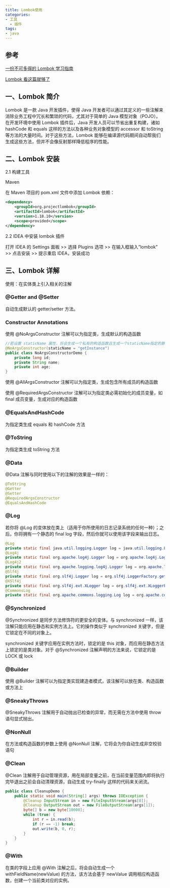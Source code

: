 ```yaml
---
title: Lombok使用
categories:
- 工具
  - 插件
tags:
- java
---
```


## 参考

[一份不可多得的 Lombok 学习指南](https://mp.weixin.qq.com/s/-4W5-fOK0sGSaNBktXA-YQ)

[Lombok 看这篇就够了](https://zhuanlan.zhihu.com/p/32779910)

## 一、Lombok 简介

Lombok 是一款 Java 开发插件，使得 Java 开发者可以通过其定义的一些注解来消除业务工程中冗长和繁琐的代码，尤其对于简单的 Java 模型对象（POJO）。在开发环境中使用 Lombok 插件后，Java 开发人员可以节省出重复构建，诸如 hashCode 和 equals 这样的方法以及各种业务对象模型的 accessor 和 toString 等方法的大量时间。对于这些方法，Lombok 能够在编译源代码期间自动帮我们生成这些方法，但并不会像反射那样降低程序的性能。

## 二、Lombok 安装

2.1 构建工具

Maven

在 Maven 项目的 pom.xml 文件中添加 Lombok 依赖：

```xml
<dependency>
    <groupId>org.projectlombok</groupId>
    <artifactId>lombok</artifactId>
    <version>1.18.10</version>
    <scope>provided</scope>
</dependency>
```

2.2 IDEA 中安装 lombok 插件

打开 IDEA 的 Settings 面板 >> 选择 Plugins 选项 >> 在输入框输入”lombok” >> 点击安装 >> 提示重启 IDEA，安装成功

## 三、Lombok 详解

使用：在实体类上引入相关的注解

### @Getter and @Setter

自动生成默认的 getter/setter 方法。

### Constructor Annotations

使用 @NoArgsConstructor 注解可以为指定类，生成默认的构造函数

```java
//若设置 staticName 属性，将会生成一个私有的构造函数且生成一个staticName指定的静态方法
@NoArgsConstructor(staticName = "getInstance")
public class NoArgsConstructorDemo {
    private long id;
    private String name;
    private int age;
}
```

使用 @AllArgsConstructor 注解可以为指定类，生成包含所有成员的构造函数

使用 @RequiredArgsConstructor 注解可以为指定类必需初始化的成员变量，如 final 成员变量，生成对应的构造函数

### @EqualsAndHashCode

为指定类生成 equals 和 hashCode 方法

### @ToString

为指定类生成 toString 方法

### @Data

@Data 注解与同时使用以下的注解的效果是一样的：

```java
@ToString
@Getter
@Setter
@RequiredArgsConstructor
@EqualsAndHashCode
```

### @Log

若你将 @Log 的变体放在类上（适用于你所使用的日志记录系统的任何一种）；之后，你将拥有一个静态的 final log 字段，然后你就可以使用该字段来输出日志。

```java
@Log
private static final java.util.logging.Logger log = java.util.logging.Logger.getLogger(LogExample.class.getName());
@Log4j
private static final org.apache.log4j.Logger log = org.apache.log4j.Logger.getLogger(LogExample.class);
@Log4j2
private static final org.apache.logging.log4j.Logger log = org.apache.logging.log4j.LogManager.getLogger(LogExample.class);
@Slf4j
private static final org.slf4j.Logger log = org.slf4j.LoggerFactory.getLogger(LogExample.class);
@XSlf4j
private static final org.slf4j.ext.XLogger log = org.slf4j.ext.XLoggerFactory.getXLogger(LogExample.class);
@CommonsLog
private static final org.apache.commons.logging.Log log = org.apache.commons.logging.LogFactory.getLog(LogExample.class);
```

### @Synchronized

@Synchronized 是同步方法修饰符的更安全的变体。与 synchronized 一样，该注解只能应用在静态和实例方法上。它的操作类似于 synchronized 关键字，但是它锁定在不同的对象上。

synchronized 关键字应用在实例方法时，锁定的是 this 对象，而应用在静态方法上锁定的是类对象。对于 @Synchronized 注解声明的方法来说，它锁定的是 LOCK 或 lock

### @Builder

使用 @Builder 注解可以为指定类实现建造者模式，该注解可以放在类、构造函数或方法上

### @SneakyThrows

@SneakyThrows 注解用于自动抛出已检查的异常，而无需在方法中使用 throw 语句显式抛出。

### @NonNull

在方法或构造函数的参数上使用 @NonNull 注解，它将会为你自动生成非空校验语句

### @Clean

@Clean 注解用于自动管理资源，用在局部变量之前，在当前变量范围内即将执行完毕退出之前会自动清理资源，自动生成 try-finally 这样的代码来关闭流。

```java
public class CleanupDemo {
    public static void main(String[] args) throws IOException {
        @Cleanup InputStream in = new FileInputStream(args[0]);
        @Cleanup OutputStream out = new FileOutputStream(args[1]);
        byte[] b = new byte[10000];
        while (true) {
            int r = in.read(b);
            if (r == -1) break;
            out.write(b, 0, r);
        }
    }
}
```

### @With

在类的字段上应用 @With 注解之后，将会自动生成一个 withFieldName(newValue) 的方法，该方法会基于 newValue 调用相应构造函数，创建一个当前类对应的实例。
